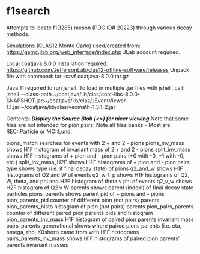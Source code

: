 # f1search
Attempts to locate f1(1285) meson (PDG ID# 20223) through various decay methods.

Simulations (CLAS12 Monte Carlo) used/created from:
https://gemc.jlab.org/web_interface/index.php 
JLab account required.

Local coatjava 8.0.0 installation required:
https://github.com/JeffersonLab/clas12-offline-software/releases
Unpack file with command: tar -xzvf coatjava-8.0.0.tar.gz

Java 11 required to run jshell.
To load in multiple .jar files with jshell, call:
jshell --class-path ~/coatjava/lib/clas/coat-libs-8.0.0-SNAPSHOT.jar:~/coatjava/lib/clas/JEventViewer-1.1.jar:~/coatjava/lib/clas/vecmath-1.3.1-2.jar



Contents:
***Display the Source Blob (<>) for nicer viewing***
Note that some files are not intended for pion pairs.
Note all files banks - Most are REC::Particle or MC::Lund.

pions_match                  searches for events with 2 + and 2 - pions
pions_inv_mass               shows H1F histogram of invariant mass of 2 + and 2 - pions
split_inv_mass               shows H1F histograms of + pion and - pion pairs (+0 with -0, +1 with -0, etc.)
split_inv_mass_H2F           shows H2F histograms of + pion and - pion pairs
type                         shows type (i.e. if final decay state) of pions
q2_and_w                     shows H1F histograms of Q2 and W of events
q2_w_t_p                     shows H1F histograms of Q2, W, theta, and phi and H2F histogram of theta v phi of events
q2_v_w                       shows H2F histogram of Q2 v W
parents                      shows parent (index!) of final decay state particles
pions_parents                shows parent pid of + pions and - pions
pion_parents_pid             counter of diffferent pion (not pairs) parents
pion_parents_histo           histogram of pion (not pairs) parents
pion_pairs_parents           counter of different paired pion parents pids and histogram
pion_parents_inv_mass        H1F histogram of paired pion parents invariant mass
pairs_parents_generational   shows where paired pions parents (i.e. eta, omega, rho, K0short) came from with H1F histograms
pairs_parents_inv_mass shows H1F histograms of paired pion parents' parents invariant masses
